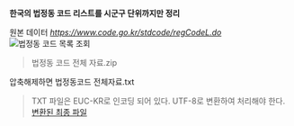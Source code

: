 **한국의 법정동 코드 리스트를 시군구 단위까지만 정리**

원본 데이터
*https://www.code.go.kr/stdcode/regCodeL.do*
![법정동 코드 목록 조회](https://www.code.go.kr/image/common/ci.png)
> 법정동 코드 전체 자료.zip

압축해제하면 법정동코드 전체자료.txt
> TXT 파일은 EUC-KR로 인코딩 되어 있다. UTF-8로 변환하여 처리해야 한다.
[변환된 최종 파일](KoreanRegionCode.txt)

